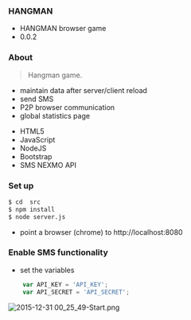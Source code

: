 ### HANGMAN ###

* HANGMAN browser game
* 0.0.2

### About ###

>Hangman game.

* maintain data after server/client reload
* send SMS
* P2P browser communication
* global statistics page


- HTML5
- JavaScript
- NodeJS
- Bootstrap
- SMS NEXMO API

### Set up ###
```sh
$ cd  src
$ npm install
$ node server.js
```
* point a browser (chrome) to http://localhost:8080

### Enable SMS functionality ###
* set the variables 
```javascript
    var API_KEY = 'API_KEY';
    var API_SECRET = 'API_SECRET';
```
![2015-12-31 00_25_49-Start.png](https://bitbucket.org/repo/y6Rzgo/images/3009464578-2015-12-31%2000_25_49-Start.png)
